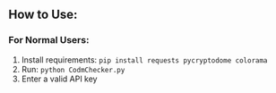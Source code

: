 ## How to Use:

### For Normal Users:
1. Install requirements: `pip install requests pycryptodome colorama`
2. Run: `python CodmChecker.py`
3. Enter a valid API key

